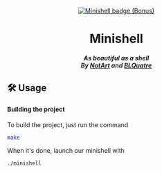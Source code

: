 <p align="center">
	<a href="https://github.com/ayogun/42-project-badges"><img src="https://raw.githubusercontent.com/ayogun/42-project-badges/main/badges/minishellm.png" alt="Minishell badge (Bonus)"/></a>
</p>

<h1 align="center">
	Minishell
</h1>

<p align="center">
	<b><i>As beautiful as a shell</i></b><br>
	<b><i>By <a href="https://github.com/ft-NotArt">NotArt</a> and <a href="https://github.com/BLQuatre">BLQuatre</a></i></b><br>
</p>

## 🛠️ Usage

#### Building the project
To build the project, just run the command
```sh
make
```
When it's done, launch our minishell with
```sh
./minishell
```
